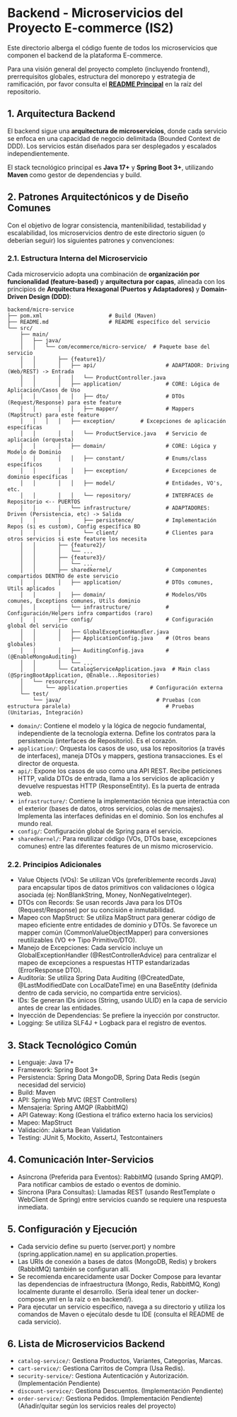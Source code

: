 # Backend - Microservicios del Proyecto E-commerce (IS2)

Este directorio alberga el código fuente de todos los microservicios que componen el backend de la plataforma E-commerce.

Para una visión general del proyecto completo (incluyendo frontend), prerrequisitos globales, estructura del monorepo y estrategia de ramificación, por favor consulta el [**README Principal**](../README.md) en la raíz del repositorio.

## 1. Arquitectura Backend

El backend sigue una **arquitectura de microservicios**, donde cada servicio se enfoca en una capacidad de negocio delimitada (Bounded Context de DDD). Los servicios están diseñados para ser desplegados y escalados independientemente.

El stack tecnológico principal es **Java 17+** y **Spring Boot 3+**, utilizando **Maven** como gestor de dependencias y build.

## 2. Patrones Arquitectónicos y de Diseño Comunes

Con el objetivo de lograr consistencia, mantenibilidad, testabilidad y escalabilidad, los microservicios dentro de este directorio siguen (o deberían seguir) los siguientes patrones y convenciones:

### 2.1. Estructura Interna del Microservicio

Cada microservicio adopta una combinación de **organización por funcionalidad (feature-based)** y **arquitectura por capas**, alineada con los principios de **Arquitectura Hexagonal (Puertos y Adaptadores)** y **Domain-Driven Design (DDD)**:

```text
backend/micro-service
├── pom.xml                     # Build (Maven)
├── README.md                   # README específico del servicio
└── src/
    ├── main/
    │   ├── java/
    │   │   └── com/ecommerce/micro-service/  # Paquete base del servicio
    │   │       ├── {feature1}/                
    │   │       │   ├── api/                      # ADAPTADOR: Driving (Web/REST) -> Entrada
    │   │       │   │   └── ProductController.java
    │   │       │   ├── application/              # CORE: Lógica de Aplicación/Casos de Uso
    │   │       │   │   ├── dto/                  # DTOs (Request/Response) para este feature
    │   │       │   │   ├── mapper/               # Mappers (MapStruct) para este feature
    │	│	│   │	├── exception/		  # Excepciones de aplicación específicas		
    │   │       │   │   └── ProductService.java   # Servicio de aplicación (orquesta)
    │   │       │   ├── domain/                   # CORE: Lógica y Modelo de Dominio
    │   │       │   │   ├── constant/             # Enums/class específicos
    │   │       │   │   ├── exception/            # Excepciones de dominio específicas
    │   │       │   │   ├── model/                # Entidades, VO's, etc.
    │   │       │   │   └── repository/           # INTERFACES de Repositorio <-- PUERTOS
    │   │       │   └── infrastructure/           # ADAPTADORES: Driven (Persistencia, etc) -> Salida
    │   │       │       ├── persistence/          # Implementación Repos (si es custom), Config específica BD
    │   │       │       └── client/               # Clientes para otros servicios si este feature los necesita
    │   │       ├── {feature2}/                 
    │   │       │   └── ...
    │   │       ├── {feature3}/                 
    │   │       │   └── ...
    │   │       ├── sharedkernel/                 # Componentes compartidos DENTRO de este servicio
    │   │       │   ├── application/              # DTOs comunes, Utils aplicados
    │   │       │   ├── domain/                   # Modelos/VOs comunes, Exceptions comunes, Utils dominio
    │   │       │   └── infrastructure/           # Configuración/Helpers infra compartidos (raro)
    │   │       ├── config/                       # Configuración global del servicio
    │   │       │   ├── GlobalExceptionHandler.java
    │   │       │   ├── ApplicationConfig.java    # (Otros beans globales)
    │   │       │   ├── AuditingConfig.java       # (@EnableMongoAuditing)
    │   │       │   └── ...
    │   │       └── CatalogServiceApplication.java  # Main class (@SpringBootApplication, @Enable...Repositories)
    │   └── resources/
    │       └── application.properties		 # Configuración externa
    └── test/
        └── java/                              # Pruebas (con estructura paralela)                              # Pruebas (Unitarias, Integración)
```

* ```domain/```: Contiene el modelo y la lógica de negocio fundamental, independiente de la tecnología externa. Define los contratos para la persistencia (interfaces de Repositorio). Es el corazón.
* ```application/```: Orquesta los casos de uso, usa los repositorios (a través de interfaces), maneja DTOs y mappers, gestiona transacciones. Es el director de orquesta.
* ```api/```: Expone los casos de uso como una API REST. Recibe peticiones HTTP, valida DTOs de entrada, llama a los servicios de aplicación y devuelve respuestas HTTP (ResponseEntity). Es la puerta de entrada web.
* ```infrastructure/```: Contiene la implementación técnica que interactúa con el exterior (bases de datos, otros servicios, colas de mensajes). Implementa las interfaces definidas en el dominio. Son los enchufes al mundo real.
* ```config/```: Configuración global de Spring para el servicio.
* ```sharedkernel/```: Para reutilizar código (VOs, DTOs base, excepciones comunes) entre las diferentes features de un mismo microservicio.

### 2.2. Principios Adicionales

* Value Objects (VOs): Se utilizan VOs (preferiblemente records Java) para encapsular tipos de datos primitivos con validaciones o lógica asociada (ej: NonBlankString, Money, NonNegativeInteger).
* DTOs con Records: Se usan records Java para los DTOs (Request/Response) por su concisión e inmutabilidad.
* Mapeo con MapStruct: Se utiliza MapStruct para generar código de mapeo eficiente entre entidades de dominio y DTOs. Se favorece un mapper común (CommonValueObjectMapper) para conversiones reutilizables (VO <-> Tipo Primitivo/DTO).
* Manejo de Excepciones: Cada servicio incluye un GlobalExceptionHandler (@RestControllerAdvice) para centralizar el mapeo de excepciones a respuestas HTTP estandarizadas (ErrorResponse DTO).
* Auditoría: Se utiliza Spring Data Auditing (@CreatedDate, @LastModifiedDate con LocalDateTime) en una BaseEntity (definida dentro de cada servicio, no compartida entre servicios).
* IDs: Se generan IDs únicos (String, usando ULID) en la capa de servicio antes de crear las entidades.
* Inyección de Dependencias: Se prefiere la inyección por constructor.
* Logging: Se utiliza SLF4J + Logback para el registro de eventos.

## 3. Stack Tecnológico Común
* Lenguaje: Java 17+
* Framework: Spring Boot 3+
* Persistencia: Spring Data MongoDB, Spring Data Redis (según necesidad del servicio)
* Build: Maven
* API: Spring Web MVC (REST Controllers)
* Mensajería: Spring AMQP (RabbitMQ)
* API Gateway: Kong (Gestiona el tráfico externo hacia los servicios)
* Mapeo: MapStruct
* Validación: Jakarta Bean Validation
* Testing: JUnit 5, Mockito, AssertJ, Testcontainers

## 4. Comunicación Inter-Servicios

* Asíncrona (Preferida para Eventos): RabbitMQ (usando Spring AMQP). Para notificar cambios de estado o eventos de dominio.
* Síncrona (Para Consultas): Llamadas REST (usando RestTemplate o WebClient de Spring) entre servicios cuando se requiere una respuesta inmediata.

## 5. Configuración y Ejecución

* Cada servicio define su puerto (server.port) y nombre (spring.application.name) en su application.properties.
* Las URIs de conexión a bases de datos (MongoDB, Redis) y brokers (RabbitMQ) también se configuran allí.
* Se recomienda encarecidamente usar Docker Compose para levantar las dependencias de infraestructura (Mongo, Redis, RabbitMQ, Kong) localmente durante el desarrollo. (Sería ideal tener un docker-compose.yml en la raíz o en backend/).
* Para ejecutar un servicio específico, navega a su directorio y utiliza los comandos de Maven o ejecútalo desde tu IDE (consulta el README de cada servicio).

## 6. Lista de Microservicios Backend

* ```catalog-service/```: Gestiona Productos, Variantes, Categorías, Marcas.
* ```cart-service/```: Gestiona Carritos de Compra (Usa Redis).
* ```security-service/```: Gestiona Autenticación y Autorización. (Implementación Pendiente)
* ```discount-service/```: Gestiona Descuentos. (Implementación Pendiente)
* ```order-service/```: Gestiona Pedidos. (Implementación Pendiente)
(Añadir/quitar según los servicios reales del proyecto)


